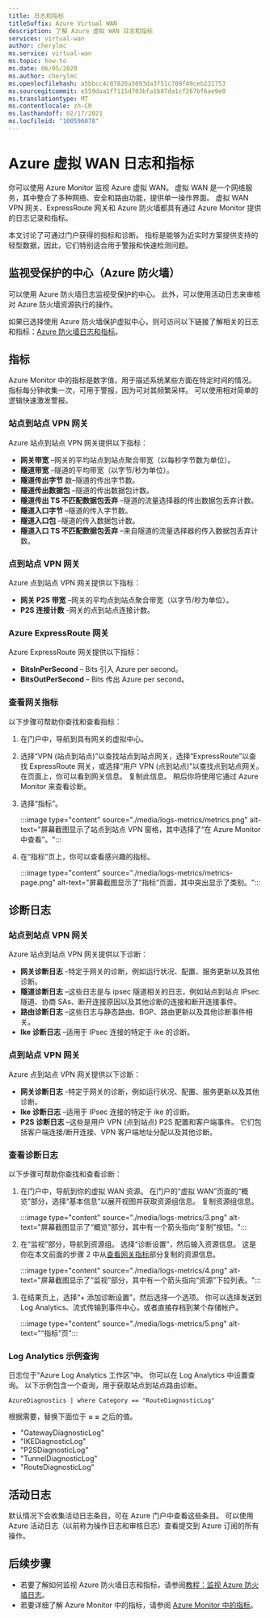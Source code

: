 ```yaml
---
title: 日志和指标
titleSuffix: Azure Virtual WAN
description: 了解 Azure 虚拟 WAN 日志和指标
services: virtual-wan
author: cherylmc
ms.service: virtual-wan
ms.topic: how-to
ms.date: 06/05/2020
ms.author: cherylmc
ms.openlocfilehash: a5bbcc4c07826a5093da3f51c709f49ceb231753
ms.sourcegitcommit: e559daa1f7115d703bfa1b87da1cf267bf6ae9e8
ms.translationtype: MT
ms.contentlocale: zh-CN
ms.lasthandoff: 02/17/2021
ms.locfileid: "100596078"
---
```

# <a name="azure-virtual-wan-logs-and-metrics"></a>Azure 虚拟 WAN 日志和指标

你可以使用 Azure Monitor 监视 Azure 虚拟 WAN。 虚拟 WAN 是一个网络服务，其中整合了多种网络、安全和路由功能，提供单一操作界面。 虚拟 WAN VPN 网关、ExpressRoute 网关和 Azure 防火墙都具有通过 Azure Monitor 提供的日志记录和指标。

本文讨论了可通过门户获得的指标和诊断。 指标是能够为近实时方案提供支持的轻型数据，因此，它们特别适合用于警报和快速检测问题。

## <a name="monitoring-secured-hub-azure-firewall"></a>监视受保护的中心（Azure 防火墙） 

可以使用 Azure 防火墙日志监视受保护的中心。 此外，可以使用活动日志来审核对 Azure 防火墙资源执行的操作。

如果已选择使用 Azure 防火墙保护虚拟中心，则可访问以下链接了解相关的日志和指标：[Azure 防火墙日志和指标](../firewall/logs-and-metrics.md)。

## <a name="metrics"></a>指标

Azure Monitor 中的指标是数字值，用于描述系统某些方面在特定时间的情况。 指标每分钟收集一次，可用于警报，因为可对其频繁采样。 可以使用相对简单的逻辑快速激发警报。

### <a name="site-to-site-vpn-gateways"></a>站点到站点 VPN 网关

Azure 站点到站点 VPN 网关提供以下指标：

* **网关带宽** –网关的平均站点到站点聚合带宽（以每秒字节数为单位）。
* **隧道带宽** –隧道的平均带宽（以字节/秒为单位）。
* **隧道传出字节** 数–隧道的传出字节数。 
* **隧道传出数据包** –隧道的传出数据包计数。 
* **隧道传出 TS 不匹配数据包丢弃** –隧道的流量选择器的传出数据包丢弃计数。 
* **隧道入口字节** –隧道的传入字节数。 
* **隧道入口包** –隧道的传入数据包计数。 
* **隧道入口 TS 不匹配数据包丢弃** –来自隧道的流量选择器的传入数据包丢弃计数。 

### <a name="point-to-site-vpn-gateways"></a>点到站点 VPN 网关

Azure 点到站点 VPN 网关提供以下指标：

* **网关 P2S 带宽** –网关的平均点到站点聚合带宽（以字节/秒为单位）。
* **P2S 连接计数** -网关的点到站点连接计数。

### <a name="azure-expressroute-gateways"></a>Azure ExpressRoute 网关

Azure ExpressRoute 网关提供以下指标：

* **BitsInPerSecond** – Bits 引入 Azure per second。
* **BitsOutPerSecond** – Bits 传出 Azure per second。

### <a name="view-gateway-metrics"></a><a name="metrics-steps"></a>查看网关指标

以下步骤可帮助你查找和查看指标：

1. 在门户中，导航到具有网关的虚拟中心。

2. 选择“VPN (站点到站点)”以查找站点到站点网关，选择“ExpressRoute”以查找 ExpressRoute 网关，或选择“用户 VPN (点到站点)”以查找点到站点网关。 在页面上，你可以看到网关信息。 复制此信息。 稍后你将使用它通过 Azure Monitor 来查看诊断。

3. 选择“指标”。

   :::image type="content" source="./media/logs-metrics/metrics.png" alt-text="屏幕截图显示了站点到站点 VPN 窗格，其中选择了“在 Azure Monitor 中查看”。":::

4. 在“指标”页上，你可以查看感兴趣的指标。

   :::image type="content" source="./media/logs-metrics/metrics-page.png" alt-text="屏幕截图显示了“指标”页面，其中突出显示了类别。":::

## <a name="diagnostic-logs"></a><a name="diagnostic"></a>诊断日志

### <a name="site-to-site-vpn-gateways"></a>站点到站点 VPN 网关

Azure 站点到站点 VPN 网关提供以下诊断：

* **网关诊断日志** -特定于网关的诊断，例如运行状况、配置、服务更新以及其他诊断。
* **隧道诊断日志** –这些日志是与 ipsec 隧道相关的日志，例如站点到站点 IPsec 隧道、协商 SAs、断开连接原因以及其他诊断的连接和断开连接事件。
* **路由诊断日志** –这些日志与静态路由、BGP、路由更新以及其他诊断事件相关。
* **Ike 诊断日志** –适用于 IPsec 连接的特定于 ike 的诊断。

### <a name="point-to-site-vpn-gateways"></a>点到站点 VPN 网关

Azure 点到站点 VPN 网关提供以下诊断：

* **网关诊断日志** -特定于网关的诊断，例如运行状况、配置、服务更新以及其他诊断。
* **Ike 诊断日志** –适用于 IPsec 连接的特定于 ike 的诊断。
* **P2S 诊断日志** –这些是用户 VPN (点到站点) P2S 配置和客户端事件。 它们包括客户端连接/断开连接、VPN 客户端地址分配以及其他诊断。

### <a name="view-diagnostic-logs"></a><a name="diagnostic-steps"></a>查看诊断日志

以下步骤可帮助你查找和查看诊断：

1. 在门户中，导航到你的虚拟 WAN 资源。 在门户的“虚拟 WAN”页面的“概览”部分，选择“基本信息”以展开视图并获取资源组信息。 复制资源组信息。

   :::image type="content" source="./media/logs-metrics/3.png" alt-text="屏幕截图显示了“概览”部分，其中有一个箭头指向“复制”按钮。":::

2. 在“监视”部分，导航到资源组。 选择“诊断设置”，然后输入资源信息。 这是你在本文前面的步骤 2 中从[查看网关指标](#metrics-steps)部分复制的资源信息。

   :::image type="content" source="./media/logs-metrics/4.png" alt-text="屏幕截图显示了“监视”部分，其中有一个箭头指向“资源”下拉列表。":::

3. 在结果页上，选择“+ 添加诊断设置”，然后选择一个选项。 你可以选择发送到 Log Analytics、流式传输到事件中心，或者直接存档到某个存储帐户。

   :::image type="content" source="./media/logs-metrics/5.png" alt-text="“指标”页":::

### <a name="log-analytics-sample-query"></a><a name="sample-query"></a>Log Analytics 示例查询

日志位于“Azure Log Analytics 工作区”中。 你可以在 Log Analytics 中设置查询。 以下示例包含一个查询，用于获取站点到站点路由诊断。

```AzureDiagnostics | where Category == "RouteDiagnosticLog"```

根据需要，替换下面位于 **= =** 之后的值。

* "GatewayDiagnosticLog"
* "IKEDiagnosticLog"
* "P2SDiagnosticLog"
* "TunnelDiagnosticLog"
* "RouteDiagnosticLog"

## <a name="activity-logs"></a><a name="activity-logs"></a>活动日志

默认情况下会收集活动日志条目，可在 Azure 门户中查看这些条目。 可以使用 Azure 活动日志（以前称为操作日志和审核日志）查看提交到 Azure 订阅的所有操作。 

## <a name="next-steps"></a>后续步骤

* 若要了解如何监视 Azure 防火墙日志和指标，请参阅[教程：监视 Azure 防火墙日志](../firewall/firewall-diagnostics.md)。
* 若要详细了解 Azure Monitor 中的指标，请参阅 [Azure Monitor 中的指标](../azure-monitor/essentials/data-platform-metrics.md)。
